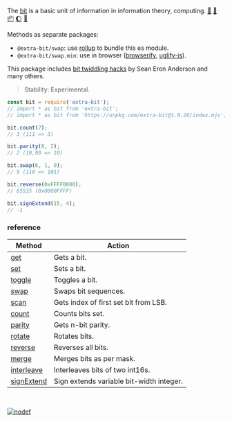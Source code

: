 The [bit] is a basic unit of information in information theory, computing. [:running:] [:vhs:] [:package:] [:moon:] [:ledger:]

Methods as separate packages:
- `@extra-bit/swap`: use [rollup] to bundle this es module.
- `@extra-bit/swap.min`: use in browser ([browserify], [uglify-js]).

This package includes [bit twiddling hacks] by Sean Eron Anderson and many others.

> Stability: Experimental.

```javascript
const bit = require('extra-bit');
// import * as bit from 'extra-bit';
// import * as bit from 'https://unpkg.com/extra-bit@1.0.26/index.mjs'; (deno)

bit.count(7);
// 3 (111 => 3)

bit.parity(8, 2);
// 2 (10,00 => 10)

bit.swap(6, 1, 0);
// 5 (110 => 101)

bit.reverse(0xFFFF0000);
// 65535 (0x0000FFFF)

bit.signExtend(15, 4);
// -1
```

### reference

| Method                | Action
|-----------------------|-------
| [get]                 | Gets a bit.
| [set]                 | Sets a bit.
| [toggle]              | Toggles a bit.
| [swap]                | Swaps bit sequences.
| [scan]                | Gets index of first set bit from LSB.
| [count]               | Counts bits set.
| [parity]              | Gets n-bit parity.
| [rotate]              | Rotates bits.
| [reverse]             | Reverses all bits.
| [merge]               | Merges bits as per mask.
| [interleave]          | Interleaves bits of two int16s.
| [signExtend]          | Sign extends variable bit-width integer.

<br>

[![nodef](https://merferry.glitch.me/card/extra-bit.svg)](https://nodef.github.io)

[bit]: https://en.wikipedia.org/wiki/Bit
[bit twiddling hacks]: https://graphics.stanford.edu/~seander/bithacks.html
[browserify]: https://www.npmjs.com/package/browserify
[rollup]: https://www.npmjs.com/package/rollup
[uglify-js]: https://www.npmjs.com/package/uglify-js
[get]: https://github.com/nodef/extra-bit/wiki/get
[set]: https://github.com/nodef/extra-bit/wiki/set
[setAs]: https://github.com/nodef/extra-bit/wiki/setAs
[swap]: https://github.com/nodef/extra-bit/wiki/swap
[scan]: https://github.com/nodef/extra-bit/wiki/scan
[scanReverse]: https://github.com/nodef/extra-bit/wiki/scanReverse
[count]: https://github.com/nodef/extra-bit/wiki/count
[parity]: https://github.com/nodef/extra-bit/wiki/parity
[reverse]: https://github.com/nodef/extra-bit/wiki/reverse
[merge]: https://github.com/nodef/extra-bit/wiki/merge
[interleave]: https://github.com/nodef/extra-bit/wiki/interleave
[signExtend]: https://github.com/nodef/extra-bit/wiki/signExtend
[toggle]: https://github.com/nodef/extra-bit/wiki/toggle
[rotate]: https://github.com/nodef/extra-bit/wiki/rotate
[:running:]: https://npm.runkit.com/extra-bit
[:package:]: https://www.npmjs.com/package/extra-bit
[:moon:]: https://www.npmjs.com/package/extra-bit.min
[:ledger:]: https://unpkg.com/extra-bit/
[:vhs:]: https://asciinema.org/a/337114
